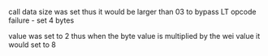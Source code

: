call data size was set thus it would be larger than 03 to bypass LT opcode failure - set 4 bytes

value was set to 2 thus when the byte value is multiplied by the wei value it would set to 8  